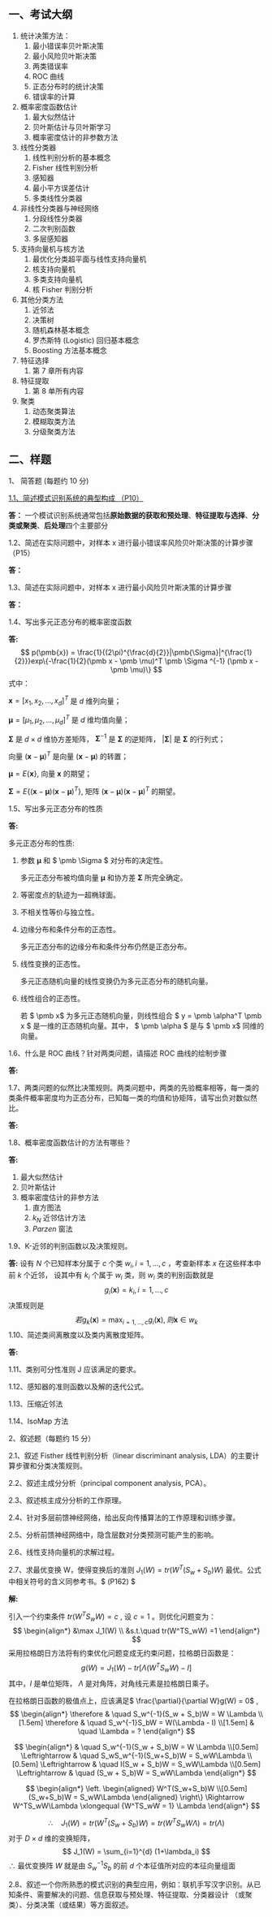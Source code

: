##     一、考试大纲



1. 统计决策方法：
   1. 最小错误率贝叶斯决策
   2. 最小风险贝叶斯决策
   3. 两类错误率
   4. ROC 曲线
   5. 正态分布时的统计决策
   6. 错误率的计算
2. 概率密度函数估计
   1. 最大似然估计
   2. 贝叶斯估计与贝叶斯学习
   3. 概率密度估计的非参数方法
3. 线性分类器
   1. 线性判别分析的基本概念
   2. Fisher 线性判别分析
   3. 感知器
   4. 最小平方误差估计
   5. 多类线性分类器
4. 非线性分类器与神经网络
   1. 分段线性分类器
   2. 二次判别函数
   3. 多层感知器
5. 支持向量机与核方法
   1. 最优化分类超平面与线性支持向量机
   2. 核支持向量机
   3. 多类支持向量机
   4. 核 Fisher 判别分析
6. 其他分类方法
   1. 近邻法
   2. 决策树
   3. 随机森林基本概念
   4. 罗杰斯特 (Logistic) 回归基本概念
   5. Boosting 方法基本概念
7. 特征选择
   1. 第 7 章所有内容
8. 特征提取
   1. 第 8 单所有内容
9. 聚类
   1. 动态聚类算法
   2. 模糊取类方法
   3. 分级聚类方法



## 二、样题


1、 简答题 (每题约 10 分)

<u>1.1、简述模式识别系统的典型构成 （P10）</u>

**答：** 一个模试识别系统通常包括**原始数据的获取和预处理**、**特征提取与选择**、**分类或聚类**、**后处理**四个主要部分

1.2、简述在实际问题中，对样本 x 进行最小错误率风险贝叶斯决策的计算步骤（P15）

**答：**

1.3、简述在实际问题中，对样本 x 进行最小风险贝叶斯决策的计算步骤

**答：**

1.4、写出多元正态分布的概率密度函数

**答:**
$$
p(\pmb{x}) = \frac{1}{(2\pi)^{\frac{d}{2}}|\pmb{\Sigma}|^{\frac{1}{2}}}exp\{-\frac{1}{2}(\pmb x - \pmb \mu)^T \pmb \Sigma ^{-1} (\pmb x - \pmb \mu)\}
$$
式中：

$\pmb x = [x_1, x_2, \dots, x_d]^T$ 是 $d$ 维列向量；

$\pmb \mu = [\mu_1, \mu_2, \dots, \mu_d]^T$ 是 $d$ 维均值向量；

$\pmb \Sigma$ 是 $d \times d$ 维协方差矩阵， $\pmb \Sigma^{-1}$ 是 $\pmb \Sigma$ 的逆矩阵， $|\pmb \Sigma|$ 是 $\pmb \Sigma$ 的行列式；

向量 $(\pmb x - \pmb \mu)^T$ 是向量 $(\pmb x - \pmb \mu)$ 的转置；

$\pmb \mu = E\{\pmb x\}$, 向量 $\pmb x$ 的期望；

$\pmb \Sigma = E\{ (\pmb x - \pmb \mu)(\pmb x - \pmb \mu)^T\}$,  矩阵 $(\pmb x - \pmb \mu)(\pmb x - \pmb \mu)^T$ 的期望。



1.5、写出多元正态分布的性质

**答:** 

多元正态分布的性质:

1. 参数 $\pmb \mu$ 和 $ \pmb \Sigma $ 对分布的决定性。

   多元正态分布被均值向量 $\pmb \mu$ 和协方差 $\pmb \Sigma$ 所完全确定。

2. 等密度点的轨迹为一超椭球面。

3. 不相关性等价与独立性。

4. 边缘分布和条件分布的正态性。

   多元正态分布的边缘分布和条件分布仍然是正态分布。

5. 线性变换的正态性。

   多元正态随机向量的线性变换仍为多元正态分布的随机向量。

6. 线性组合的正态性。

   若 $ \pmb x$ 为多元正态随机向量，则线性组合 $ y = \pmb \alpha^T \pmb x $ 是一维的正态随机向量。其中， $ \pmb \alpha $ 是与 $ \pmb x$ 同维的向量。

1.6、什么是 ROC 曲线？针对两类问题，请描述 ROC 曲线的绘制步骤

**答:** 

1.7、两类问题的似然比决策规则。两类问题中，两类的先验概率相等，每一类的类条件概率密度均为正态分布，已知每一类的均值和协矩阵，请写出负对数似然比。

**答:** 

1.8、概率密度函数估计的方法有哪些？

**答:** 

1. 最大似然估计
2. 贝叶斯估计
3. 概率密度估计的非参方法
   1. 直方图法
   2. $k_N$ 近邻估计方法
   3. $Parzen$ 窗法

1.9、K-近邻的判别函数以及决策规则。

**答:** 设有 $N$ 个已知样本分属于 $c$ 个类 $w_i, i=1, \dots, c$ ，考查新样本 $x$ 在这些样本中前 $k$ 个近邻， 设其中有 $k_i$ 个属于 $w_i$ 类，则 $w_i$ 类的判别函数就是
$$
g_i(\pmb x) = k_i, i=1, \dots, c
$$
决策规则是
$$
若 g_k(\pmb x) = \max_{i=1, \dots, c}g_i(\pmb x), 则 \pmb x \in w_k
$$
1.10、简述类间离散度以及类内离散度矩阵。

**答:** 

1.11、类别可分性准则 J 应该满足的要求。











1.12、感知器的准则函数以及解的迭代公式。











1.13、压缩近邻法











1.14、IsoMap 方法











2、叙述题（每题约 15 分）

2.1、叙述 Fisther 线性判别分析（linear discriminant analysis, LDA）的主要计算步骤和分类决策规则。











2.2、叙述主成分分析（principal component analysis, PCA）。











2.3、叙述核主成分分析的工作原理。











2.4、针对多层前馈神经网络，给出反向传播算法的工作原理和训练步骤。











2.5、分析前馈神经网络中，隐含层数对分类预测可能产生的影响。











2.6、线性支持向量机的求解过程。











2.7、求最优变换 W，使得变换后的准则 $J_1(W) = tr(W^T(S_w+S_b)W)$ 最优。公式中相关符号的含义同参考书。$ (P162) $ 

**解:** 

引入一个约束条件 $tr(W^TS_wW) = c$ , 设 $c=1$ 。则优化问题变为：
$$
\begin{align*}
&\max J_1(W)  \\
&s.t.\quad tr(W^TS_wW) =1
\end{align*}
$$
采用拉格朗日方法将有约束优化问题变成无约束问题，拉格朗日函数是：
$$
g(W) = J_1(W) - tr[\Lambda(W^TS_wW)-I]
$$
其中，$I$ 是单位矩阵， $\Lambda$ 是对角阵，对角线元素是拉格朗日乘子。

在拉格朗日函数的极值点上，应该满足$ \frac{\partial}{\partial W}g(W) = 0$ , 
$$
\begin{align*}
\therefore & \quad S_w^{-1}(S_w + S_b)W = W \Lambda \\[1.5em]
\therefore & \quad S_w^{-1}S_bW = W(\Lambda - I)    \\[1.5em]
& \quad \Lambda = ?
\end{align*}
$$



$$
\begin{align*}
& \quad S_w^{-1}(S_w + S_b)W = W \Lambda \\[0.5em]
\Leftrightarrow & \quad S_wS_w^{-1}(S_w+S_b)W = S_wW\Lambda \\[0.5em]
\Leftrightarrow & \quad I(S_w + S_b)W = S_wW\Lambda \\[0.5em]
\Leftrightarrow & \quad (S_w + S_b)W = S_wW\Lambda
\end{align*}
$$

$$
\begin{align*}
\left.
\begin{aligned}
W^T(S_w+S_b)W \\[0.5em]
(S_w+S_b)W = S_wW\Lambda
\end{aligned}
\right\}  \Rightarrow
 W^TS_wW\Lambda \xlongequal {W^TS_wW = 1} \Lambda
\end{align*}
$$

$$
\therefore \quad J_1(W) = tr(W^T(S_w+S_b)W) = tr(W^TS_wW\Lambda) = tr(\Lambda)
$$
对于 $D \times d$ 维的变换矩阵，
$$
J_1(W) = \sum_{i=1}^{d} (1+\lambda_i)
$$
$\therefore$  最优变换阵 $W$ 就是由 $S_w^{-1}S_b$ 的前 $d$ 个本征值所对应的本征向量组面                                                                                                                                                                                                                                                                                                                                                                                                                                                                                                                                                                                                                                                                                                                                                                                                                                                                                                                                                                                                                                                                                                                                                                                                                                                                                                                                                                                                                                                                                                                                                                                                                                                                                                                                                                                                                                                                                                                                                                                                                                                                                                                                                                                                                                                                                                                                                                                                                                                                                                                                                                                                                                                                                                                                                                                                                                                                                                                                                                                                                                                                                                                                                                                                                                                                                                                                                                                                                                                                                                                                                                                                                                                                                                                                                                                                                                                                                                                                                                                                                                                                                                                                                                                                                                                                                                                                                                                                                                                                                                                                                                                                                                                                                                                                                                                                                                                                                                                                                                                                                                                                                                                                                                                                                                                                                                                                                                                                                                                                                                                                                                                                                                                                                                                                                                                                                                                                                                                                                                                                                                                                                                                                                                                                                                                                                                                                                                                                                                                                                                                                                                                                                                                                                                                                                                                                                                                                                                                                                                                                                                                                                                                                                                                                                                                                                                                                                                                                                                                                                                                                                                                                                                                                                                                                                                                                                                                                                                                                                                                                                                                                                                                                                                             



2.8、叙述一个你所熟悉的模式识别的典型应用，例如：联机手写汉字识别。从已知条件、需要解决的问题、信息获取与预处理、特征提取、分类器设计 （或聚类）、分类决策（或结果）等方面叙述。
